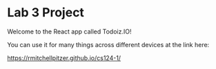 # Lab 3 Project


Welcome to the React app called Todoiz.IO!

You can use it for many things across different devices at the link here:

https://rmitchellpitzer.github.io/cs124-1/
